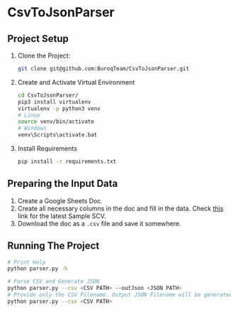 # CsvToJsonParser 
## Project Setup
1. Clone the Project:
   ```bash
   git clone git@github.com:BuroqTeam/CsvToJsonParser.git
   ```
2. Create and Activate Virtual Environment
   ```bash
   cd CsvToJsonParser/
   pip3 install virtualenv
   virtualenv -p python3 venv
   # Linux
   source venv/bin/activate
   # Windows
   venv\Scripts\activate.bat
   ```
3. Install Requirements
   ```bash
   pip install -r requirements.txt
   ```
## Preparing the Input Data
1. Create a Google Sheets Doc.
2. Create all necessary columns in the doc and fill in the data. Check [this](https://docs.google.com/spreadsheets/d/1Wr1iefSVw9_zGCJZGf6hYY06SQ01o4nH9DULol88fCA/edit?usp=sharing) link for the latest Sample SCV.
3. Download the doc as a `.csv` file and save it somewhere.
## Running The Project
```bash
# Print Help
python parser.py -h

# Parse CSV and Generate JSON
python parser.py --csv <CSV PATH> --outJson <JSON PATH>
# Provide only the CSV Filename. Output JSON Filename will be generated automatically
python parser.py --csv <CSV PATH> 
```